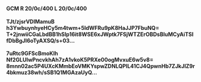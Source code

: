 #### GCM R 20/0c/400 L 20/0c/400
**TJt/zjsrVDlMamuB**<br/>**h3YwbuynhyeHCy5m4twm+5ldWFRu9pK8HaJJP7FbuNQ=**<br/>**T+2jnwiiCGaLbdBB1hSIp16it8WSE6xJWptk7FSjWTZErOBDsBluMCyAiTSIfDbBgJI6oTyAXSQ/s+03...**<br/><br/>
**7uRtc9GFScBmoKlh**<br/>**Nf2GLUIwPncvkhAh7zA1vkoK5PRXe00ogMvxuE6w5v8=**<br/>**8mnn02ac5P4UXcKMmbEoVMKYspwZDNLQPlL41CJ4QpwnHb7ZJkJlZ9r4bkmuz38wh/sSB1Q1MGAzaUyQ...**